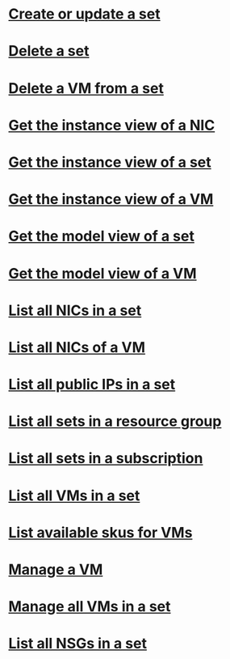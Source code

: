 # [Create or update a set](create-or-update-a-set.md)
# [Delete a set](delete-a-set.md)
# [Delete a VM from a set](delete-a-vm-from-a-set.md)
# [Get the instance view of a NIC](get-the-instance-view-of-a-nic.md)
# [Get the instance view of a set](get-the-instance-view-of-a-set.md)
# [Get the instance view of a VM](get-the-instance-view-of-a-vm.md)
# [Get the model view of a set](get-the-model-view-of-a-set.md)
# [Get the model view of a VM](get-the-model-view-of-a-vm.md)
# [List all NICs in a set](list-all-nics-in-a-set.md)
# [List all NICs of a VM](list-all-nics-of-a-vm.md)
# [List all public IPs in a set](list-all-public-ips-set.md)
# [List all sets in a resource group](list-all-sets-in-a-resource-group.md)
# [List all sets in a subscription](list-all-sets-in-a-subscription.md)
# [List all VMs in a set](list-all-vm-instance-views-in-a-set.md)
# [List available skus for VMs](list-available-skus-for-vms.md)
# [Manage a VM](manage-a-vm.md)
# [Manage all VMs in a set](manage-all-vms-in-a-set.md)
# [List all NSGs in a set](list-all-nsgs-set.md)
